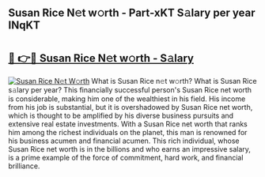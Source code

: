 ## Susan Rice N𝚎t w𝚘rth - Part-xKT S𝚊lary per year INqKT

# <h2><a href="http://gc36enm.nevu.top/?p=Susan+Rice">🔗 👉🔴 Susan Rice N𝚎t w𝚘rth - S𝚊lary</a></h2>

[![Susan Rice N𝚎t W𝚘rth](https://i.imgur.com/Oavwk0R.jpeg)](http://gc36enm.nevu.top/?p=Susan+Rice)
What is Susan Rice n𝚎t w𝚘rth? What is Susan Rice s𝚊lary per year?
This financially successful person's Susan Rice net worth is considerable, making him one of the wealthiest in his field. His income from his job is substantial, but it is overshadowed by Susan Rice net worth, which is thought to be amplified by his diverse business pursuits and extensive real estate investments. With a Susan Rice net worth that ranks him among the richest individuals on the planet, this man is renowned for his business acumen and financial acumen. This rich individual, whose Susan Rice net worth is in the billions and who earns an impressive salary, is a prime example of the force of commitment, hard work, and financial brilliance.
